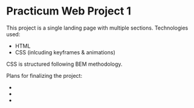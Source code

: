 # Practicum Web Project 1

This project is a single landing page with multiple sections. Technologies used:

- HTML
- CSS (inlcuding keyframes & animations)

CSS is structured following BEM methodology.

Plans for finalizing the project:

-
-
-
